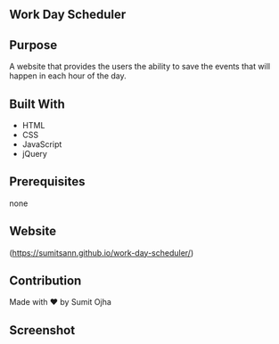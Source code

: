 ## Work Day Scheduler
## Purpose
A website that provides the users the ability to save the events that will happen in each hour of the day.

## Built With
* HTML
* CSS
* JavaScript
* jQuery

## Prerequisites
none

## Website
(https://sumitsann.github.io/work-day-scheduler/)

## Contribution
Made with ❤️ by Sumit Ojha

## Screenshot
